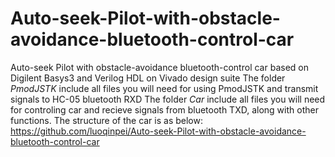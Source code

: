 # Auto-seek-Pilot-with-obstacle-avoidance-bluetooth-control-car
Auto-seek Pilot with obstacle-avoidance bluetooth-control car based on Digilent Basys3 and Verilog HDL on Vivado design suite
The folder _PmodJSTK_ include all files you will need for using PmodJSTK and transmit signals to HC-05 bluetooth RXD
The folder _Car_ include all files you will need for controling car and recieve signals from bluetooth TXD, along with other functions.
The structure of the car is as below:
https://github.com/luoqinpei/Auto-seek-Pilot-with-obstacle-avoidance-bluetooth-control-car
